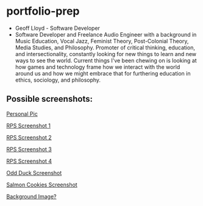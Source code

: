 # portfolio-prep

- Geoff Lloyd - Software Developer
- Software Developer and Freelance Audio Engineer with a background in Music Education, Vocal Jazz, Feminist Theory, Post-Colonial Theory, Media Studies, and Philosophy. Promoter of critical thinking, education, and intersectionality, constantly looking for new things to learn and new ways to see the world. Current things I've been chewing on is looking at how games and technology frame how we interact with the world around us and how we might embrace that for furthering education in ethics, sociology, and philosophy.

## Possible screenshots:

[Personal Pic](/assets/Uke%20pic%20(2).jpg)

[RPS Screenshot 1](/assets/RPS%20portfolio%20screenshot.png)

[RPS Screenshot 2](/assets/RPS%20portfolio%20screenshot%202.png)

[RPS Screenshot 3](/assets/RPS%20portfolio%20screenshot%203.png)

[RPS Screenshot 4](/assets/RPS%20portfolio%20screenshot%204.png)

[Odd Duck Screenshot](/assets/odd%20duck%20screenshot.png)

[Salmon Cookies Screenshot](/assets/salmon%20cookies%20screenshot.png)

[Background Image?](/assets/clouds%20in%20the%20bayou.jpg)
